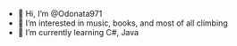 - 👋 Hi, I’m @Odonata971
- 👀 I’m interested in music, books, and most of all climbing
- 🌱 I’m currently learning C#, Java

<!---
Odonata971/Odonata971 is a ✨ special ✨ repository because its `README.md` (this file) appears on your GitHub profile.
You can click the Preview link to take a look at your changes.
--->
